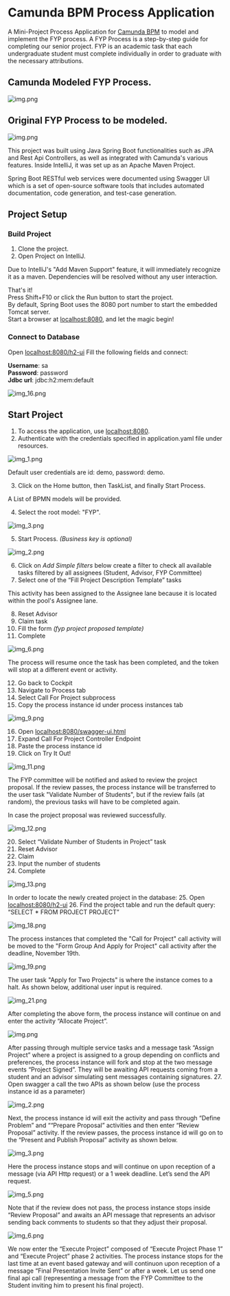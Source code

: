 # Camunda BPM Process Application
A Mini-Project Process Application for [Camunda BPM](http://docs.camunda.org) to model and implement the FYP process.
A FYP Process is a step-by-step guide for completing our senior project. FYP is an academic task that each undergraduate student must complete individually in order to graduate with the necessary attributions.

## Camunda Modeled FYP Process.
![img.png](img/process.png)


## Original FYP Process to be modeled.
![img.png](img/img.png)




This project was built using Java Spring Boot functionalities such as JPA and Rest Api Controllers, as well as integrated with Camunda's various features.
Inside IntelliJ, it was set up as an Apache Maven Project. 

Spring Boot RESTful web services were documented using Swagger UI which is a set of open-source software tools that includes automated documentation, code generation, and test-case generation.


## Project Setup
### Build Project

1. Clone the project.
2. Open Project on IntelliJ.

Due to IntelliJ's "Add Maven Support" feature, it will immediately recognize it as a maven.
Dependencies will be resolved without any user interaction.

That's it!   
Press Shift+F10 or click the Run button to start the project.  
By default, Spring Boot uses the 8080 port number to start the embedded Tomcat server.  
Start a browser at [localhost:8080](http://localhost:8080/), and let the magic begin!

### Connect to Database

Open [localhost:8080/h2-ui](http://localhost:8080/h2-ui)
Fill the following fields and connect:

**Username**: sa  
**Password**: password  
**Jdbc url**: jdbc:h2:mem:default

![img_16.png](img/img_16.png)


## Start Project

1. To access the application, use [localhost:8080](http://localhost:8080/).
2. Authenticate with the credentials specified in application.yaml file under resources.

![img_1.png](img/img_1.png)

Default user credentials are id: demo, password: demo.

3. Click on the Home button, then TaskList, and finally Start Process.

A List of BPMN models will be provided.  

4. Select the root model: "FYP".

![img_3.png](img/img_3.png)

5. Start Process. _(Business key is optional)_

![img_2.png](img/img__4.png)

6. Click on _Add Simple filters_ below create a filter to check all available tasks filtered by all assignees (Student, Advisor, FYP Committee)
7. Select one of the “Fill Project Description Template” tasks 

This activity has been assigned to the Assignee lane because it is located within the pool's Assignee lane.

8. Reset Advisor   
9. Claim task   
10. Fill the form _(fyp project proposed template)_  
11. Complete

![img_6.png](img/img_6.png)

The process will resume once the task has been completed, and the token will stop at a different event or activity.

12. Go back to Cockpit 
13. Navigate to Process tab   
14. Select Call For Project subprocess 
15. Copy the process instance id under process instances tab

![img_9.png](img/img_9.png)

16. Open [localhost:8080/swagger-ui.html](http://localhost:8080/swagger-ui.html) 
17. Expand Call For Project Controller Endpoint 
18. Paste the process instance id 
19. Click on Try It Out!

![img_11.png](img/img_11.png)

The FYP committee will be notified and asked to review the project proposal. If the review passes, the process instance will be transferred to the user task "Validate Number of Students", but if the review fails (at random), the previous tasks will have to be completed again.

In case the project proposal was reviewed successfully. 

![img_12.png](img/img_12.png)

20. Select “Validate Number of Students in Project” task 
21. Reset Advisor 
22. Claim 
23. Input the number of students 
24. Complete

![img_13.png](img/img_13.png)

In order to locate the newly created project in the database:
25. Open [localhost:8080/h2-ui](http://localhost:8080/h2-ui)
26. Find the project table and run the default query: “SELECT * FROM PROJECT PROJECT” 


![img_18.png](img/img_18.png)

The process instances that completed the "Call for Project" call activity will be moved to the "Form Group And Apply for Project" call activity after the deadline, November 19th.

![img_19.png](img/img_19.png)

The user task "Apply for Two Projects" is where the instance comes to a halt. As shown below, additional user input is required.

![img_21.png](img/img_21.png)

After completing the above form, the process instance will continue on and enter the activity “Allocate Project”.

![img.png](img/img__11.png)

After passing through multiple service tasks and a message task “Assign Project” where a project is assigned to a group depending on conflicts and preferences, the process instance will fork and stop at the two message events “Project Signed”. They will be awaiting API requests coming from a student and an advisor simulating sent messages containing signatures.
27. Open swagger a call the two APIs  as shown below (use the process instance id as a parameter)

![img_2.png](img/img__3.png)

Next, the process instance id will exit the activity and pass through “Define Problem” and ““Prepare Proposal” activities and then enter “Review Proposal” activity. If the review passes, the process instance id will go on to the “Present and Publish Proposal” activity as shown below.

![img_3.png](img/img___4.png)

Here the process instance stops and will continue on upon reception of a message (via API Http request) or a 1 week deadline.
Let’s send the API request.

![img_5.png](img/img__5.png)

Note that if the review does not pass, the process instance stops inside “Review Proposal” and awaits an API message that represents an advisor sending back comments to students so that they adjust their proposal.

![img_6.png](img/img__6.png)

We now enter the “Execute Project” composed of “Execute Project Phase 1” and “Execute Project” phase 2 activities. The process instance stops for the last time at an event based gateway and will continuon upon reception of a message “Final Presentation Invite Sent” or after a week. Let us send one final api call (representing a message from the FYP Committee to the Student inviting him to present his final project).

